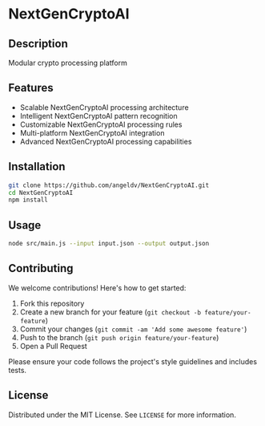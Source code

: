 # NextGenCryptoAI

## Description

Modular crypto processing platform

## Features

- Scalable NextGenCryptoAI processing architecture
- Intelligent NextGenCryptoAI pattern recognition
- Customizable NextGenCryptoAI processing rules
- Multi-platform NextGenCryptoAI integration
- Advanced NextGenCryptoAI processing capabilities
## Installation

```bash
git clone https://github.com/angeldv/NextGenCryptoAI.git
cd NextGenCryptoAI
npm install
```

## Usage

```bash
node src/main.js --input input.json --output output.json
```

## Contributing

We welcome contributions! Here's how to get started:

1. Fork this repository
2. Create a new branch for your feature (`git checkout -b feature/your-feature`)
3. Commit your changes (`git commit -am 'Add some awesome feature'`)
4. Push to the branch (`git push origin feature/your-feature`)
5. Open a Pull Request

Please ensure your code follows the project's style guidelines and includes tests.

## License

Distributed under the MIT License. See `LICENSE` for more information.
